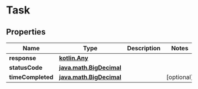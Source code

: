 
# Task

## Properties
Name | Type | Description | Notes
------------ | ------------- | ------------- | -------------
**response** | [**kotlin.Any**](.md) |  | 
**statusCode** | [**java.math.BigDecimal**](java.math.BigDecimal.md) |  | 
**timeCompleted** | [**java.math.BigDecimal**](java.math.BigDecimal.md) |  |  [optional]



